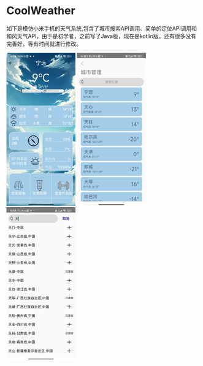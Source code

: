 # CoolWeather
如下是模仿小米手机的天气系统,包含了城市搜索API调用、简单的定位API调用和和风天气API，由于是初学者，之前写了Java版，现在是kotlin版，还有很多没有完善好，等有时间就进行修改。

![Logo](ShowImages/img1.jpg) ![Logo](ShowImages/img2.jpg) ![Logo](ShowImages/img3.jpg) 
